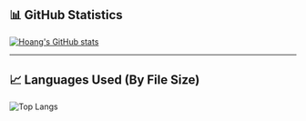 ## 📊 GitHub Statistics

[![Hoang's GitHub stats](https://github-readme-stats.vercel.app/api?username=HoangNguyen0309&hide_rank=true&layout=compact&langs_count=10&theme=radical)](https://github.com/HoangNguyen0309/github-readme-stats)

---

## 📈 Languages Used (By File Size)
![Top Langs](https://github-readme-stats.vercel.app/api/top-langs/?username=HoangNguyen0309&layout=compact&langs_count=10&theme=radical)
